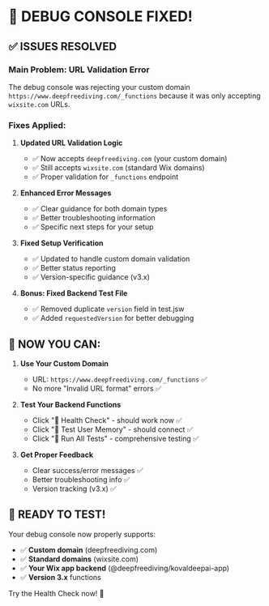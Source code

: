 # 🔧 DEBUG CONSOLE FIXED!

## ✅ ISSUES RESOLVED

### **Main Problem:** URL Validation Error

The debug console was rejecting your custom domain `https://www.deepfreediving.com/_functions` because it was only accepting `wixsite.com` URLs.

### **Fixes Applied:**

1. **Updated URL Validation Logic**
   - ✅ Now accepts `deepfreediving.com` (your custom domain)
   - ✅ Still accepts `wixsite.com` (standard Wix domains)
   - ✅ Proper validation for `_functions` endpoint

2. **Enhanced Error Messages**
   - ✅ Clear guidance for both domain types
   - ✅ Better troubleshooting information
   - ✅ Specific next steps for your setup

3. **Fixed Setup Verification**
   - ✅ Updated to handle custom domain validation
   - ✅ Better status reporting
   - ✅ Version-specific guidance (v3.x)

4. **Bonus: Fixed Backend Test File**
   - ✅ Removed duplicate `version` field in test.jsw
   - ✅ Added `requestedVersion` for better debugging

## 🚀 NOW YOU CAN:

1. **Use Your Custom Domain**
   - URL: `https://www.deepfreediving.com/_functions` ✅
   - No more "Invalid URL format" errors ✅

2. **Test Your Backend Functions**
   - Click "🏥 Health Check" - should work now ✅
   - Click "👤 Test User Memory" - should connect ✅
   - Click "🔧 Run All Tests" - comprehensive testing ✅

3. **Get Proper Feedback**
   - Clear success/error messages ✅
   - Better troubleshooting info ✅
   - Version tracking (v3.x) ✅

## 🧪 READY TO TEST!

Your debug console now properly supports:

- ✅ **Custom domain** (deepfreediving.com)
- ✅ **Standard domains** (wixsite.com)
- ✅ **Your Wix app backend** (@deepfreediving/kovaldeepai-app)
- ✅ **Version 3.x** functions

Try the Health Check now! 🎯

